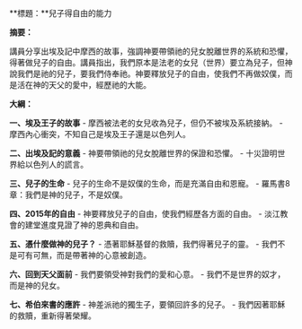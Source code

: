 **標題：**兒子得自由的能力

**摘要：**

講員分享出埃及記中摩西的故事，強調神要帶領祂的兒女脫離世界的系統和恐懼，得著做兒子的自由。講員指出，我們原本是法老的女兒（世界）要立為兒子，但神說我們是祂的兒子，要我們侍奉祂。神要釋放兒子的自由，使我們不再做奴僕，而是活在神的天父的愛中，經歷祂的大能。

**大綱：**

**一、埃及王子的故事**
    - 摩西被法老的女兒收為兒子，但仍不被埃及系統接納。
    - 摩西內心衝突，不知自己是埃及王子還是以色列人。

**二、出埃及記的意義**
    - 神要帶領祂的兒女脫離世界的保證和恐懼。
    - 十災證明世界給以色列人的謊言。

**三、兒子的生命**
    - 兒子的生命不是奴僕的生命，而是充滿自由和恩寵。
    - 羅馬書8章：我們是神的兒子，不是奴僕。

**四、2015年的自由**
    - 神要釋放兒子的自由，使我們經歷各方面的自由。
    - 淡江教會的建堂進度見證了神的恩典和自由。

**五、憑什麼做神的兒子？**
    - 憑著耶穌基督的救贖，我們得著兒子的靈。
    - 我們不是可有可無，而是帶著神的心意被創造。

**六、回到天父面前**
    - 我們要領受神對我們的愛和心意。
    - 我們不是世界的奴才，而是神的兒女。

**七、希伯來書的應許**
    - 神差派祂的獨生子，要領回許多的兒子。
    - 我們因著耶穌的救贖，重新得著榮耀。